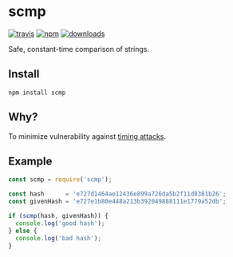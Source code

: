 # scmp
[![travis][travis-image]][travis-url]
[![npm][npm-image]][npm-url]
[![downloads][downloads-image]][downloads-url]

[travis-image]: https://travis-ci.org/freewil/scmp.svg?branch=master
[travis-url]: https://travis-ci.org/freewil/scmp

[npm-image]: https://img.shields.io/npm/v/scmp.svg?style=flat
[npm-url]: https://npmjs.org/package/scmp

[downloads-image]: https://img.shields.io/npm/dm/scmp.svg?style=flat
[downloads-url]: https://npmjs.org/package/scmp

Safe, constant-time comparison of strings.

## Install

```
npm install scmp
```

## Why?

To minimize vulnerability against [timing attacks](http://codahale.com/a-lesson-in-timing-attacks/).

## Example

```js
const scmp = require('scmp');

const hash      = 'e727d1464ae12436e899a726da5b2f11d8381b26';
const givenHash = 'e727e1b80e448a213b392049888111e1779a52db';

if (scmp(hash, givenHash)) {
  console.log('good hash');
} else {
  console.log('bad hash');
}

```
